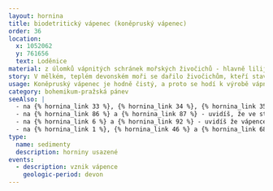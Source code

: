 ```yaml
---
layout: hornina
title: biodetritický vápenec (koněpruský vápenec) 
order: 36 
location:
  x: 1052062
  y: 761656
  text: Loděnice
material: z úlomků vápnitých schránek mořských živočichů - hlavně lilijic
story: V mělkém, teplém devonském moři se dařilo živočichům, kteří staví vápencové útesy. Mořští koráli už sice existovali, ale mnohem větší zásluhu na stavbě tehdejších útesů měli ostnokožci, kterým říkáme lilijice pro zvláštní tvar těla, připomínající květinu. Tělo lilijice obsahuje stovky drobných vápnitých destiček, které živočicha chrání před nepřáteli. Hlavní součástí tohoto vápence jsou právě tyto destičky.  Jejich stmelením vznikla pevná hornina - vápenec. Později, při srážce litosférických desek, bylo původní mořské dno vyzdviženo a zprohýbáno do vrás. Stalo se součástí pevniny.
usage: Koněpruský vápenec je hodně čistý, a proto se hodí k výrobě vápna a dalších produktů, náročných na kvalitu suroviny. Ve směsi s méně čistými vápenci a silikátovou přísadou se také používá k výrobě cementu. 
category: bohemikum-pražská pánev
seeAlso: |
  - na {% hornina_link 33 %}, {% hornina_link 34 %}, {% hornina_link 35 %}, {% hornina_link 36 %}, {% hornina_link 54 %} - tyto vápence jsou podobně staré, vznikly ve stejném moři, jen v trochu jiných podmínkách
  - na {% hornina_link 86 %} a {% hornina_link 87 %} - uvidíš, že ve stejném období vznikaly podobné vápence také na Moravě
  - na {% hornina_link 6 %} a {% hornina_link 92 %} - uvidíš že vápence vznikaly v různých obdobíh a že mohou mít mnoho podob
  - na {% hornina_link 1 %}, {% hornina_link 46 %} a {% hornina_link 68 %} - uvidíš, co s různými typy vápenců dělá metamorfóza
type:
  name: sedimenty
  description: horniny usazené
events:
  - description: vznik vápence
    geologic-period: devon
---
```


